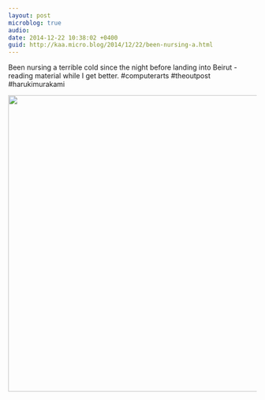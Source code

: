 ```yaml
---
layout: post
microblog: true
audio: 
date: 2014-12-22 10:38:02 +0400
guid: http://kaa.micro.blog/2014/12/22/been-nursing-a.html
---
```

Been nursing a terrible cold since the night before landing into Beirut - reading material while I get better. #computerarts #theoutpost #harukimurakami

<img src="http://www.kaa.bz/uploads/2018/f9f3e6974a.jpg" width="600" height="600" />
